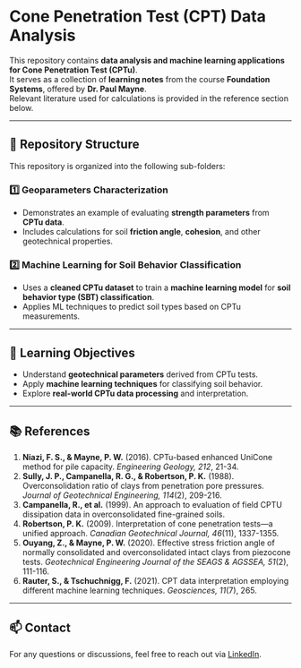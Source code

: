 # Cone Penetration Test (CPT) Data Analysis

This repository contains **data analysis and machine learning applications for Cone Penetration Test (CPTu)**.  
It serves as a collection of **learning notes** from the course **Foundation Systems**, offered by **Dr. Paul Mayne**.  
Relevant literature used for calculations is provided in the reference section below.

---

## 📂 Repository Structure

This repository is organized into the following sub-folders:

### **1️⃣ Geoparameters Characterization**
   - Demonstrates an example of evaluating **strength parameters** from **CPTu data**.  
   - Includes calculations for soil **friction angle**, **cohesion**, and other geotechnical properties.

### **2️⃣ Machine Learning for Soil Behavior Classification**
   - Uses a **cleaned CPTu dataset** to train a **machine learning model** for **soil behavior type (SBT) classification**.  
   - Applies ML techniques to predict soil types based on CPTu measurements.

---

## 📖 Learning Objectives
- Understand **geotechnical parameters** derived from CPTu tests.
- Apply **machine learning techniques** for classifying soil behavior.
- Explore **real-world CPTu data processing** and interpretation.

---

## 📚 References

1. **Niazi, F. S., & Mayne, P. W.** (2016). CPTu-based enhanced UniCone method for pile capacity. *Engineering Geology, 212*, 21-34.  
2. **Sully, J. P., Campanella, R. G., & Robertson, P. K.** (1988). Overconsolidation ratio of clays from penetration pore pressures. *Journal of Geotechnical Engineering, 114*(2), 209-216.  
3. **Campanella, R., et al.** (1999). An approach to evaluation of field CPTU dissipation data in overconsolidated fine-grained soils.  
4. **Robertson, P. K.** (2009). Interpretation of cone penetration tests—a unified approach. *Canadian Geotechnical Journal, 46*(11), 1337-1355.  
5. **Ouyang, Z., & Mayne, P. W.** (2020). Effective stress friction angle of normally consolidated and overconsolidated intact clays from piezocone tests. *Geotechnical Engineering Journal of the SEAGS & AGSSEA, 51*(2), 111-116.  
6. **Rauter, S., & Tschuchnigg, F.** (2021). CPT data interpretation employing different machine learning techniques. *Geosciences, 11*(7), 265.  

---

## 📫 Contact

For any questions or discussions, feel free to reach out via [LinkedIn](https://linkedin.com/in/daniel-t-chou-1b51661b2).
